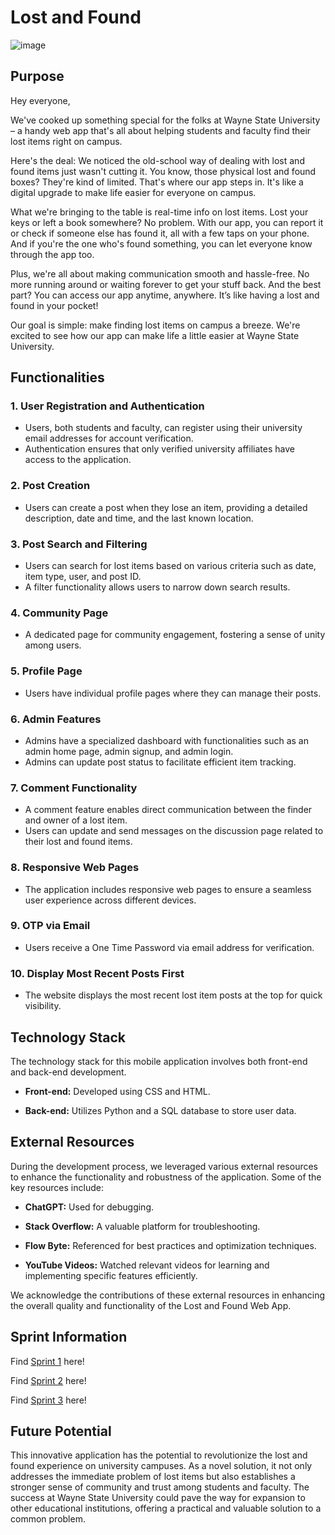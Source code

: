 #   Lost and Found 

![image](https://github.com/WSU-4110/Lost_and_Found/assets/74390236/a4fd60c2-6010-4fc5-9d8f-f7859c9d5cb8)


## Purpose

Hey everyone,

We've cooked up something special for the folks at Wayne State University – a handy web app that's all about helping students and faculty find their lost items right on campus.

Here's the deal: We noticed the old-school way of dealing with lost and found items just wasn't cutting it. You know, those physical lost and found boxes? They're kind of limited. That's where our app steps in. It's like a digital upgrade to make life easier for everyone on campus.

What we're bringing to the table is real-time info on lost items. Lost your keys or left a book somewhere? No problem. With our app, you can report it or check if someone else has found it, all with a few taps on your phone. And if you're the one who's found something, you can let everyone know through the app too.

Plus, we're all about making communication smooth and hassle-free. No more running around or waiting forever to get your stuff back. And the best part? You can access our app anytime, anywhere. It’s like having a lost and found in your pocket!

Our goal is simple: make finding lost items on campus a breeze. We're excited to see how our app can make life a little easier at Wayne State University.

## Functionalities

### 1. User Registration and Authentication
   - Users, both students and faculty, can register using their university email addresses for account verification.
   - Authentication ensures that only verified university affiliates have access to the application.

### 2. Post Creation
   - Users can create a post when they lose an item, providing a detailed description, date and time, and the last known location.

### 3. Post Search and Filtering
   - Users can search for lost items based on various criteria such as date, item type, user, and post ID.
   - A filter functionality allows users to narrow down search results.

### 4. Community Page
   - A dedicated page for community engagement, fostering a sense of unity among users.

### 5. Profile Page
   - Users have individual profile pages where they can manage their posts.

### 6. Admin Features
   - Admins have a specialized dashboard with functionalities such as an admin home page, admin signup, and admin login.
   - Admins can update post status to facilitate efficient item tracking.

### 7. Comment Functionality
   - A comment feature enables direct communication between the finder and owner of a lost item.
   - Users can update and send messages on the discussion page related to their lost and found items.

### 8. Responsive Web Pages
   - The application includes responsive web pages to ensure a seamless user experience across different devices.

### 9. OTP via Email
   - Users receive a One Time Password via email address for verification.

### 10. Display Most Recent Posts First
   - The website displays the most recent lost item posts at the top for quick visibility.

## Technology Stack

The technology stack for this mobile application involves both front-end and back-end development.

- **Front-end:** Developed using CSS and HTML.
  
- **Back-end:** Utilizes Python and a SQL database to store user data.

## External Resources

During the development process, we leveraged various external resources to enhance the functionality and robustness of the application. Some of the key resources include:

- **ChatGPT:** Used for debugging.
  
- **Stack Overflow:** A valuable platform for troubleshooting.

- **Flow Byte:** Referenced for best practices and optimization techniques.

- **YouTube Videos:** Watched relevant videos for learning and implementing specific features efficiently.

We acknowledge the contributions of these external resources in enhancing the overall quality and functionality of the Lost and Found Web App.

## Sprint Information

Find [Sprint 1](https://github.com/WSU-4110/Lost_and_Found/wiki/Sprint-1) here!

Find [Sprint 2](https://github.com/WSU-4110/Lost_and_Found/wiki/Sprint-2) here!

Find [Sprint 3](https://github.com/WSU-4110/Lost_and_Found/wiki/Sprint-3) here!


## Future Potential

This innovative application has the potential to revolutionize the lost and found experience on university campuses. As a novel solution, it not only addresses the immediate problem of lost items but also establishes a stronger sense of community and trust among students and faculty. The success at Wayne State University could pave the way for expansion to other educational institutions, offering a practical and valuable solution to a common problem.
